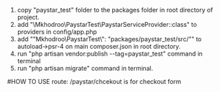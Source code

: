 1. copy "paystar_test" folder to the packages folder in root directory of project.
2. add "\Mkhodroo\PaystarTest\PaystarServiceProvider::class" to providers in config/app.php
3. add ""Mkhodroo\\PaystarTest\\": "packages/paystar_test/src/"" to autoload->psr-4 on main composer.json in root directory.
4. run "php artisan vendor:publish --tag=paystar_test" command in terminal 
5. run "php artisan migrate" command in terminal.



#HOW TO USE 
route: /paystar/chcekout is for checkout form 